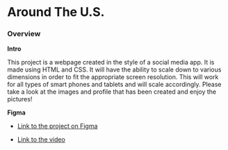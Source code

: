 # Around The U.S.

### Overview

**Intro**

This project is a webpage created in the style of a social media app. It is made using HTML and CSS. It will have the ability to scale down to various dimensions in order to fit the appropriate screen resolution. This will work for all types of smart phones and tablets and will scale accordingly. Please take a look at the images and profile that has been created and enjoy the pictures!

**Figma**

- [Link to the project on Figma](https://www.figma.com/file/ii4xxsJ0ghevUOcssTlHZv/Sprint-3%3A-Around-the-US?node-id=0%3A1)

- [Link to the video](https://drive.google.com/file/d/1ByEyENyurFAN69b6zs0f47TB7piBpUKK/view?usp=sharing)
